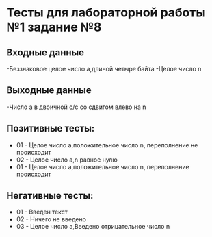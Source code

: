 # Тесты для лабораторной работы №1 задание №8

## Входные данные
-Беззнаковое целое число a,длиной четыре байта
-Целое число n

## Выходные данные
-Число a в двоичной с/с со сдвигом влево на n

## Позитивные тесты:
- 01 - Целое число a,положительное число n, переполнение не происходит
- 02 - Целое число a,n равное нулю
- 01 - Целое число a,положительное число n, переполнение происходит

## Негативные тесты:
- 01 - Введен текст
- 02 - Ничего не введено
- 03 -  Целое число a,Введено отрицательное число n

